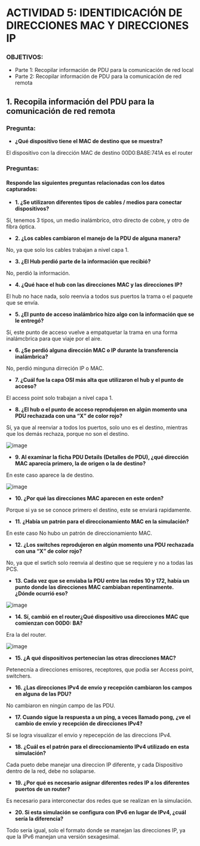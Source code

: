 # ACTIVIDAD 5: IDENTIDICACIÓN DE DIRECCIONES MAC Y DIRECCIONES IP

### OBJETIVOS:
- Parte 1: Recopilar información de PDU para la comunicación de red local
- Parte 2: Recopilar información de PDU para la comunicación de red remota 

## 1. Recopila información del PDU para la comunicación de red remota 

### Pregunta:

- **¿Qué dispositivo tiene el MAC de destino que se muestra?**

El dispositivo con la dirección MAC de destino 00D0:BA8E:741A es el router

### Preguntas:
#### Responde las siguientes preguntas relacionadas con los datos capturados:

- **1. ¿Se utilizaron diferentes tipos de cables / medios para conectar dispositivos?**

Sí, tenemos 3 tipos, un medio inalámbrico, otro directo de cobre, y otro de fibra óptica.

- **2. ¿Los cables cambiaron el manejo de la PDU de alguna manera?**

No, ya que solo los cables trabajan a nivel capa 1.

- **3. ¿El Hub perdió parte de la información que recibió?**
 
 No, perdió la información.

- **4. ¿Qué hace el hub con las direcciones MAC y las direcciones IP?**

El hub no hace nada, solo reenvia a todos sus puertos la trama o el paquete que se envía.

- **5. ¿El punto de acceso inalámbrico hizo algo con la información que se le entregó?**
 
 Sí, este punto de acceso vuelve a empatquetar la trama en una forma inalámcbrica para que viaje por el aire.

- **6. ¿Se perdió alguna dirección MAC o IP durante la transferencia inalámbrica?**

No, perdió minguna dirreción IP o MAC.

- **7. ¿Cuál fue la capa OSI más alta que utilizaron el hub y el punto de acceso?** 

El access point solo trabajan a nivel capa 1.

- **8. ¿El hub o el punto de acceso reprodujeron en algún momento una PDU rechazada con una “X” de color rojo?**

Sí, ya que al reenviar a todos los puertos, solo uno es el destino, mientras que los demás rechaza, porque no son el destino.

![image](https://github.com/Fx2048/COMU_TEAM/assets/151795724/b9921858-761f-431b-9cb2-6fa9ca18a89d)

- **9. Al examinar la ficha PDU Details (Detalles de PDU), ¿qué dirección MAC aparecía primero, la de origen o la de destino?**

En este caso aparece la de destino.

![image](https://github.com/Fx2048/COMU_TEAM/assets/151795724/9b8abb3b-7234-4463-b946-7a53f066df62)

- **10. ¿Por qué las direcciones MAC aparecen en este orden?**

Porque si ya se se conoce primero el destino, este se enviará rapidamente.

- **11. ¿Había un patrón para el direccionamiento MAC en la simulación?**

 En este caso No hubo un patrón de direccionamiento MAC.

- **12. ¿Los switches reprodujeron en algún momento una PDU rechazada con una “X” de color rojo?**

No, ya que el swtich solo reenvia al destino que se requiere y no a todas las PCS.

- **13. Cada vez que se enviaba la PDU entre las redes 10 y 172, había un punto donde las direcciones MAC 
 cambiaban repentinamente. ¿Dónde ocurrió eso?**

![image](https://github.com/Fx2048/COMU_TEAM/assets/151795724/ecedde0b-f6eb-4712-bac0-10f6daa52e02)

- **14. Sí, cambió en el router¿Qué dispositivo usa direcciones MAC que comienzan con 00D0: BA?** 

Era la del router.

![image](https://github.com/Fx2048/COMU_TEAM/assets/151795724/3d7f7ac2-702a-4dfe-855e-57caf53d8f48)

- **15. ¿A qué dispositivos pertenecían las otras direcciones MAC?**

Petenecnía a direcciones emisores, receptores, que podía ser Access point, switchers.

- **16. ¿Las direcciones IPv4 de envío y recepción cambiaron los campos en alguna de las PDU?**

No cambiaron en ningún campo de las PDU.

- **17. Cuando sigue la respuesta a un ping, a veces llamado pong, ¿ve el cambio de envío y recepción de direcciones IPv4?**

Sí se logra visualizar el envio y repecepción de las direccions IPv4.

- **18. ¿Cuál es el patrón para el direccionamiento IPv4 utilizado en esta simulación?**

Cada pueto debe manejar una direccion IP diferente, y cada Dispositivo dentro de la red, debe no solaparse.

- **19. ¿Por qué es necesario asignar diferentes redes IP a los diferentes puertos de un router?** 

 Es necesario para interconectar dos redes que se realizan en la simulación.

- **20. Si esta simulación se configura con IPv6 en lugar de IPv4, ¿cuál sería la diferencia?**

Todo sería igual, solo el formato donde se manejan las direcciones IP, ya que la IPv6 manejan una versión sexagesimal.
